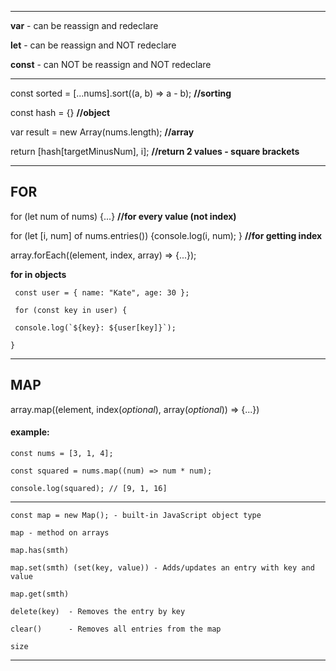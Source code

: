 -----
**var** - can be reassign and redeclare 

**let** - can be reassign and NOT redeclare 

**const** - can NOT be reassign and NOT redeclare
_____
const sorted = [...nums].sort((a, b) => a - b);  **//sorting**

const hash = {} **//object**

var result = new Array(nums.length);  **//array**

return [hash[targetMinusNum], i];  **//return 2 values - square brackets**
____
## FOR

for (let num of nums) {...} **//for every value (not index)**

for (let [i, num] of nums.entries()) {console.log(i, num); } **//for getting index**

array.forEach((element, index, array) => {...});

**for in objects**

``` const user = { name: "Kate", age: 30 };```
 
``` for (const key in user) {``` 

``` console.log(`${key}: ${user[key]}`);```

``` } ```
____
## MAP
array.map((element, index(*optional*), array(*optional*)) => {...})
#### example:
```const nums = [3, 1, 4];```

```const squared = nums.map((num) => num * num);```

```console.log(squared); // [9, 1, 16]```

----

```const map = new Map(); - built-in JavaScript object type```

```map - method on arrays```

```map.has(smth)```

```map.set(smth) (set(key, value)) - Adds/updates an entry with key and value```

```map.get(smth)```

```delete(key)	- Removes the entry by key ```

```clear()	    - Removes all entries from the map```

```size```
_____
